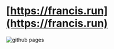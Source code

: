 # [https://francis.run](https://francis.run)

![github pages](https://github.com/francis-du/hugo/workflows/github%20pages/badge.svg)